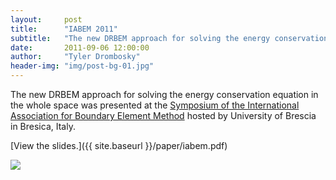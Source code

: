 ```yaml
---
layout:     post
title:      "IABEM 2011"
subtitle:   "The new DRBEM approach for solving the energy conservation equation in the whole space was presented at the Symposium of the International Association for Boundary Element Method hosted by University of Brescia in Bresica, Italy."
date:       2011-09-06 12:00:00
author:     "Tyler Drombosky"
header-img: "img/post-bg-01.jpg"
---
```


The new DRBEM approach for solving the energy conservation equation in the whole space was presented at the [Symposium of the International Association for Boundary Element Method](http://www.iabem2011.it/online/) hosted by University of Brescia in Bresica, Italy.

[View the slides.]({{ site.baseurl }}/paper/iabem.pdf)

<img style="margin-left: auto; margin-right: auto;" src="{{ site.baseurl }}/img/iabem.jpg">